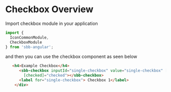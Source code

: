 # Checkbox Overview

Import checkbox module in your application

```ts
import {
  IconCommonModule,
  CheckboxModule
} from 'sbb-angular';
```
and then you can use the checkbox component as seen below

```html
   <h4>Example Checkbox</h4>
      <sbb-checkbox inputId="single-checkbox" value="single-checkbox" [disabled]="disabled" [required]="required"
        [checked]="checked"></sbb-checkbox>
      <label for="single-checkbox"> Checkbox 1</label>
    </div>

```
